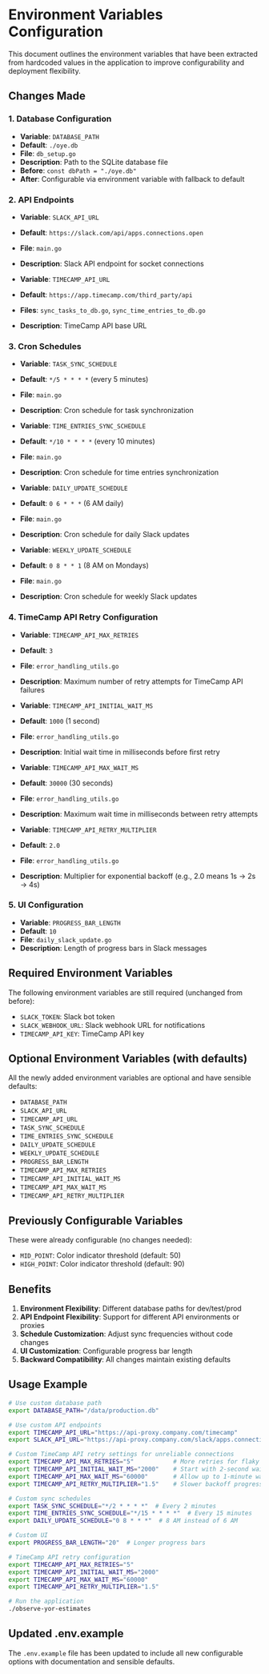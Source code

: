# Environment Variables Configuration

This document outlines the environment variables that have been extracted from hardcoded values in the application to improve configurability and deployment flexibility.

## Changes Made

### 1. Database Configuration
- **Variable**: `DATABASE_PATH`
- **Default**: `./oye.db`
- **File**: `db_setup.go`
- **Description**: Path to the SQLite database file
- **Before**: `const dbPath = "./oye.db"`
- **After**: Configurable via environment variable with fallback to default

### 2. API Endpoints
- **Variable**: `SLACK_API_URL`
- **Default**: `https://slack.com/api/apps.connections.open`
- **File**: `main.go`
- **Description**: Slack API endpoint for socket connections

- **Variable**: `TIMECAMP_API_URL`
- **Default**: `https://app.timecamp.com/third_party/api`
- **Files**: `sync_tasks_to_db.go`, `sync_time_entries_to_db.go`
- **Description**: TimeCamp API base URL

### 3. Cron Schedules
- **Variable**: `TASK_SYNC_SCHEDULE`
- **Default**: `*/5 * * * *` (every 5 minutes)
- **File**: `main.go`
- **Description**: Cron schedule for task synchronization

- **Variable**: `TIME_ENTRIES_SYNC_SCHEDULE`
- **Default**: `*/10 * * * *` (every 10 minutes)
- **File**: `main.go`
- **Description**: Cron schedule for time entries synchronization

- **Variable**: `DAILY_UPDATE_SCHEDULE`
- **Default**: `0 6 * * *` (6 AM daily)
- **File**: `main.go`
- **Description**: Cron schedule for daily Slack updates

- **Variable**: `WEEKLY_UPDATE_SCHEDULE`
- **Default**: `0 8 * * 1` (8 AM on Mondays)
- **File**: `main.go`
- **Description**: Cron schedule for weekly Slack updates

### 4. TimeCamp API Retry Configuration
- **Variable**: `TIMECAMP_API_MAX_RETRIES`
- **Default**: `3`
- **File**: `error_handling_utils.go`
- **Description**: Maximum number of retry attempts for TimeCamp API failures

- **Variable**: `TIMECAMP_API_INITIAL_WAIT_MS`
- **Default**: `1000` (1 second)
- **File**: `error_handling_utils.go`
- **Description**: Initial wait time in milliseconds before first retry

- **Variable**: `TIMECAMP_API_MAX_WAIT_MS`
- **Default**: `30000` (30 seconds)
- **File**: `error_handling_utils.go`
- **Description**: Maximum wait time in milliseconds between retry attempts

- **Variable**: `TIMECAMP_API_RETRY_MULTIPLIER`
- **Default**: `2.0`
- **File**: `error_handling_utils.go`
- **Description**: Multiplier for exponential backoff (e.g., 2.0 means 1s → 2s → 4s)

### 5. UI Configuration
- **Variable**: `PROGRESS_BAR_LENGTH`
- **Default**: `10`
- **File**: `daily_slack_update.go`
- **Description**: Length of progress bars in Slack messages

## Required Environment Variables

The following environment variables are still required (unchanged from before):
- `SLACK_TOKEN`: Slack bot token
- `SLACK_WEBHOOK_URL`: Slack webhook URL for notifications
- `TIMECAMP_API_KEY`: TimeCamp API key

## Optional Environment Variables (with defaults)

All the newly added environment variables are optional and have sensible defaults:
- `DATABASE_PATH`
- `SLACK_API_URL`
- `TIMECAMP_API_URL`
- `TASK_SYNC_SCHEDULE`
- `TIME_ENTRIES_SYNC_SCHEDULE`
- `DAILY_UPDATE_SCHEDULE`
- `WEEKLY_UPDATE_SCHEDULE`
- `PROGRESS_BAR_LENGTH`
- `TIMECAMP_API_MAX_RETRIES`
- `TIMECAMP_API_INITIAL_WAIT_MS`
- `TIMECAMP_API_MAX_WAIT_MS`
- `TIMECAMP_API_RETRY_MULTIPLIER`

## Previously Configurable Variables

These were already configurable (no changes needed):
- `MID_POINT`: Color indicator threshold (default: 50)
- `HIGH_POINT`: Color indicator threshold (default: 90)

## Benefits

1. **Environment Flexibility**: Different database paths for dev/test/prod
2. **API Endpoint Flexibility**: Support for different API environments or proxies
3. **Schedule Customization**: Adjust sync frequencies without code changes
4. **UI Customization**: Configurable progress bar length
5. **Backward Compatibility**: All changes maintain existing defaults

## Usage Example

```bash
# Use custom database path
export DATABASE_PATH="/data/production.db"

# Use custom API endpoints
export TIMECAMP_API_URL="https://api-proxy.company.com/timecamp"
export SLACK_API_URL="https://api-proxy.company.com/slack/apps.connections.open"

# Custom TimeCamp API retry settings for unreliable connections
export TIMECAMP_API_MAX_RETRIES="5"           # More retries for flaky connections
export TIMECAMP_API_INITIAL_WAIT_MS="2000"    # Start with 2-second wait
export TIMECAMP_API_MAX_WAIT_MS="60000"       # Allow up to 1-minute waits
export TIMECAMP_API_RETRY_MULTIPLIER="1.5"    # Slower backoff progression

# Custom sync schedules
export TASK_SYNC_SCHEDULE="*/2 * * * *"  # Every 2 minutes
export TIME_ENTRIES_SYNC_SCHEDULE="*/15 * * * *"  # Every 15 minutes
export DAILY_UPDATE_SCHEDULE="0 8 * * *"  # 8 AM instead of 6 AM

# Custom UI
export PROGRESS_BAR_LENGTH="20"  # Longer progress bars

# TimeCamp API retry configuration
export TIMECAMP_API_MAX_RETRIES="5"
export TIMECAMP_API_INITIAL_WAIT_MS="2000"
export TIMECAMP_API_MAX_WAIT_MS="60000"
export TIMECAMP_API_RETRY_MULTIPLIER="1.5"

# Run the application
./observe-yor-estimates
```

## Updated .env.example

The `.env.example` file has been updated to include all new configurable options with documentation and sensible defaults.
